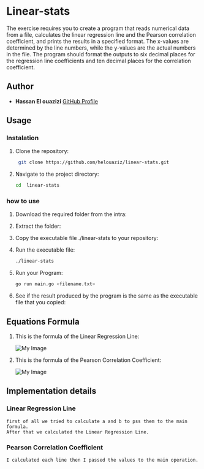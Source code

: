 # Linear-stats

The exercise requires you to create a program that reads numerical data from a file, calculates the linear regression line and the Pearson correlation coefficient, and prints the results in a specified format. The x-values are determined by the line numbers, while the y-values are the actual numbers in the file. The program should format the outputs to six decimal places for the regression line coefficients and ten decimal places for the correlation coefficient.

## Author

- **Hassan El ouazizi** [GitHub Profile](https://github.com/helouaziz)

## Usage

### Instalation
1. Clone the repository:
   ```bash
    git clone https://github.com/helouaziz/linear-stats.git
2. Navigate to the project directory:
    ```bash
    cd  linear-stats
### how to use

1. Download the required folder from the intra:

2. Extract the folder:

3. Copy the executable file ./linear-stats to your repository: 

4. Run the executable file:
    ```bash
    ./linear-stats
5. Run your Program:
    ```bash
    go run main.go <filename.txt>
6. See if the result produced by the program is the same as the executable file that you copied:


## Equations Formula

1. This is the formula of the Linear Regression Line:
    
    
     ![My Image](images/linear.png)

2. This is the formula of the Pearson Correlation Coefficient:
   
   
    ![My Image](images/pearson.png)


## Implementation details

### Linear Regression Line
    first of all we tried to calculate a and b to pss them to the main formula.
    After that we calculated the Linear Regression Line.

### Pearson Correlation Coefficient 
    I calculated each line then I passed the values to the main operation.







